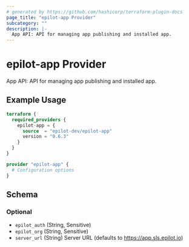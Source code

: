 ```yaml
---
# generated by https://github.com/hashicorp/terraform-plugin-docs
page_title: "epilot-app Provider"
subcategory: ""
description: |-
  App API: API for managing app publishing and installed app.
---
```


# epilot-app Provider

App API: API for managing app publishing and installed app.

## Example Usage

```terraform
terraform {
  required_providers {
    epilot-app = {
      source  = "epilot-dev/epilot-app"
      version = "0.6.3"
    }
  }
}

provider "epilot-app" {
  # Configuration options
}
```

<!-- schema generated by tfplugindocs -->
## Schema

### Optional

- `epilot_auth` (String, Sensitive)
- `epilot_org` (String, Sensitive)
- `server_url` (String) Server URL (defaults to https://app.sls.epilot.io)

